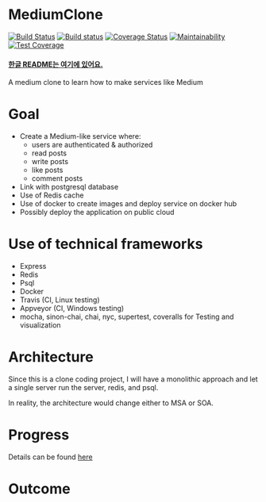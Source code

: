 # MediumClone 
[![Build Status](https://travis-ci.com/json9512/mediumclone.svg?branch=main)](https://travis-ci.com/json9512/mediumclone) [![Build status](https://ci.appveyor.com/api/projects/status/1thg3wucfety9ga0?svg=true)](https://ci.appveyor.com/project/json9512/mediumclone) [![Coverage Status](https://coveralls.io/repos/github/json9512/mediumclone/badge.svg?branch=develop)](https://coveralls.io/github/json9512/mediumclone?branch=develop) [![Maintainability](https://api.codeclimate.com/v1/badges/24b9d515ac7e40820317/maintainability)](https://codeclimate.com/github/json9512/mediumclone/maintainability) [![Test Coverage](https://api.codeclimate.com/v1/badges/24b9d515ac7e40820317/test_coverage)](https://codeclimate.com/github/json9512/mediumclone/test_coverage) 


#### [한글 README는 여기에 있어요.](https://www.github.com/json9512/mediumclone/blob/master/Korean.md)

A medium clone to learn how to make services like Medium

# Goal

- Create a Medium-like service where:
    - users are authenticated & authorized
    - read posts
    - write posts
    - like posts
    - comment posts
- Link with postgresql database
- Use of Redis cache
- Use of docker to create images and deploy service on docker hub
- Possibly deploy the application on public cloud

# Use of technical frameworks

- Express
- Redis
- Psql
- Docker
- Travis (CI, Linux testing)
- Appveyor (CI, Windows testing)
- mocha, sinon-chai, chai, nyc, supertest, coveralls for Testing and visualization

# Architecture

Since this is a clone coding project, I will have a monolithic approach and let a single server run the server, redis, and psql. 

In reality, the architecture would change either to MSA or SOA. 

# Progress

Details can be found [here](https://www.github.com/json9512/mediumclone/blob/master/Progress.md)

# Outcome